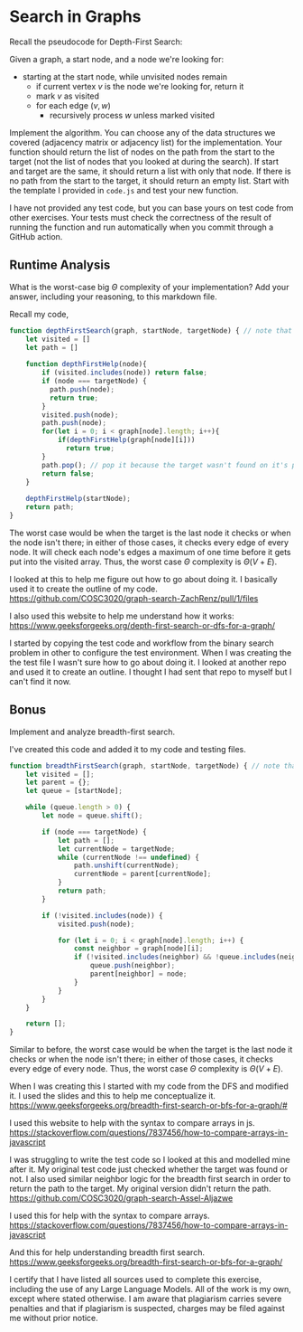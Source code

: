 # Search in Graphs

Recall the pseudocode for Depth-First Search:

Given a graph, a start node, and a node we're looking for:
- starting at the start node, while unvisited nodes remain
    - if current vertex $v$ is the node we're looking for, return it
    - mark $v$ as visited
    - for each edge $(v,w)$
        - recursively process $w$ unless marked visited

Implement the algorithm. You can choose any of the data structures we covered
(adjacency matrix or adjacency list) for the implementation. Your function
should return the list of nodes on the path from the start to the target (not
the list of nodes that you looked at during the search). If start and target are
the same, it should return a list with only that node. If there is no path from
the start to the target, it should return an empty list. Start with the template
I provided in `code.js` and test your new function.

I have not provided any test code, but you can base yours on test code from
other exercises. Your tests must check the correctness of the result of running
the function and run automatically when you commit through a GitHub action.

## Runtime Analysis

What is the worst-case big $\Theta$ complexity of your implementation? Add your
answer, including your reasoning, to this markdown file.

Recall my code,
```js
function depthFirstSearch(graph, startNode, targetNode) { // note that graph will be an adjacency list
    let visited = [] 
    let path = []
    
    function depthFirstHelp(node){
        if (visited.includes(node)) return false;
        if (node === targetNode) {
          path.push(node);
          return true;
        }
        visited.push(node);
        path.push(node);
        for(let i = 0; i < graph[node].length; i++){
            if(depthFirstHelp(graph[node][i]))
              return true;
        }
        path.pop(); // pop it because the target wasn't found on it's path
        return false;
    }
    
    depthFirstHelp(startNode);
    return path;
}
```
The worst case would be when the target is the last node it checks or when the node isn't there; in either of those cases, it checks every edge of every node. It will check each node's edges a maximum of one time before it gets put into the visited array. Thus, the worst case $\Theta$ complexity is $\Theta(V + E)$. 

I looked at this to help me figure out how to go about doing it. I basically used it to create the outline of my code.
https://github.com/COSC3020/graph-search-ZachRenz/pull/1/files

I also used this website to help me understand how it works:
https://www.geeksforgeeks.org/depth-first-search-or-dfs-for-a-graph/

I started by copying the test code and workflow from the binary search problem in other to configure the test environment. 
When I was creating the the test file I wasn't sure how to go about doing it. I looked at another repo and used it to create an outline. I thought I had sent that repo to myself but I can't find it now.  


## Bonus

Implement and analyze breadth-first search.



I've created this code and added it to my code and testing files.
```js
function breadthFirstSearch(graph, startNode, targetNode) { // note that graph will be an adjacency list
    let visited = [];
    let parent = {};
    let queue = [startNode];

    while (queue.length > 0) {
        let node = queue.shift();

        if (node === targetNode) {
            let path = [];
            let currentNode = targetNode;
            while (currentNode !== undefined) {
                path.unshift(currentNode);
                currentNode = parent[currentNode];
            }
            return path;
        }

        if (!visited.includes(node)) {
            visited.push(node);

            for (let i = 0; i < graph[node].length; i++) {
                const neighbor = graph[node][i];
                if (!visited.includes(neighbor) && !queue.includes(neighbor)) {
                    queue.push(neighbor);
                    parent[neighbor] = node;
                }
            }
        }
    }

    return [];
}
```

Similar to before, the worst case would be when the target is the last node it checks or when the node isn't there; in either of those cases, it checks every edge of every node. Thus, the worst case $\Theta$ complexity is $\Theta(V + E)$. 

When I was creating this I started with my code from the DFS and modified it. I used the slides and this to help me conceptualize it. 
https://www.geeksforgeeks.org/breadth-first-search-or-bfs-for-a-graph/#

I used this website to help with the syntax to compare arrays in js.
https://stackoverflow.com/questions/7837456/how-to-compare-arrays-in-javascript

I was struggling to write the test code so I looked at this and modelled mine after it. My original test code just checked whether the target was found or not. I also used similar neighbor logic for the breadth first search in order to return the path to the target. My original version didn't return the path.
https://github.com/COSC3020/graph-search-Assel-Aljazwe

I used this for help with the syntax to compare arrays.
https://stackoverflow.com/questions/7837456/how-to-compare-arrays-in-javascript

And this for help understanding breadth first search.
https://www.geeksforgeeks.org/breadth-first-search-or-bfs-for-a-graph/

I certify that I have listed all sources used to complete this exercise, including the use of any Large Language Models. All of the work is my own, except where stated otherwise. I am aware that plagiarism carries severe penalties and that if plagiarism is suspected, charges may be filed against me without prior notice.
